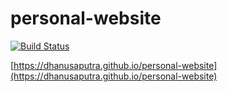 # personal-website

[![Build Status](https://github.com/dhanusaputra/personal-website/workflows/build-and-test/badge.svg)](https://github.com/dhanusaputra/personal-website/actions?workflow=build-and-test)

[https://dhanusaputra.github.io/personal-website](https://dhanusaputra.github.io/personal-website)
